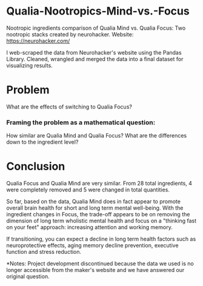# Qualia-Nootropics-Mind-vs.-Focus
Nootropic ingredients comparison of Qualia Mind vs. Qualia Focus: 
Two nootropic stacks created by neurohacker.
Website: https://neurohacker.com/

I web-scraped the data from Neurohacker's website using the Pandas Library.
Cleaned, wrangled and merged the data into a final dataset for visualizing results.

# Problem 
What are the effects of switching to Qualia Focus?

### Framing the problem as a mathematical question:
  How similar are Qualia Mind and Qualia Focus? 
  What are the differences down to the ingredient level?

# Conclusion
  Qualia Focus and Qualia Mind are very similar. From 28 total ingredients, 4 were completely removed and 5 were changed in total quantities.
  
  So far, based on the data, Qualia Mind does in fact appear to promote overall brain health for short and long term mental well-being. With the ingredient changes in Focus, the trade-off appears to be on removing the dimension of long term wholistic mental health and focus on a "thinking fast on your feet" approach: increasing attention and working memory.

If transitioning, you can expect a decline in long term health factors such as neuroprotective effects, aging memory decline prevention, executive function and stress reduction. 

*Notes: 
Project development discontinued because the data we used is no longer accessible from the maker's website and we have answered our original question.


